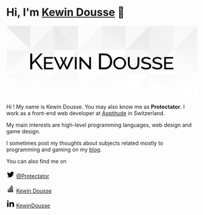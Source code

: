 # Hi, I'm [Kewin Dousse](https://www.kewindousse.ch) 👋

![Kewin Dousse](assets/banner.svg)

Hi ! My name is Kewin Dousse.
You may also know me as **Protectator**.
I work as a front-end web developer at [Apptitude](https://apptitude.ch/) in Switzerland.

My main interests are high-level programming languages, web design and game design.

I sometimes post my thoughts about subjects related mostly to programming and gaming on my [blog](https://www.protectator.ch/).

You can also find me on

<img src="assets/twitter_outline.svg" height="22"/> [@Protectator](https://twitter.com/Protectator)

<img src="assets/stackoverflow_outline.svg" height="22"/> [Kewin Dousse](https://stackoverflow.com/users/1841827/kewin-dousse)

<img src="assets/linkedin_outline.svg" height="22"> [KewinDousse](https://www.linkedin.com/in/kewindousse/)
